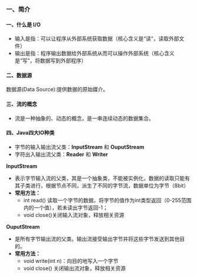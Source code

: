 ### 一、简介
#### 一、什么是 I/O
* 输入是指：可以让程序从外部系统获取数据（核心含义是“读”，读取外部文件）  
* 输出是指：程序输出数据给外部系统从而可以操作外部系统（核心含义是“写”，将数据写到外部程序）  
#### 二、数据源
数据源(Data Source):提供数据的原始媒介。

#### 三、流的概念
* 流是一种抽象的、动态的概念，是一串连续动态的数据集合。
#### 四、Java四大IO种类
* 字节的输入输出流父类：**InputStream** 和 **OuputStream**  
* 字符出入输出流父类：**Reader** 和 **Writer**

**InputStream**
* 表示字节输入流的父类，其是一个抽象类，不能被实例化，数据的读取只能有其子类进行，根据节点不同，派生了不同的字节流，数据单位为字节（8bit） 
* **常用方法：**
  * int read() 读取一个字节的数据，将字节的值作为int类型返回（0-255范围内的一个值），若未读出字节返回-1；
  *  void close()关闭输入流对象，释放相关资源
  
**OuputStream**  
* 是所有字节输出流的父类。输出流接受输出字节并将这些字节发送到其他目的。
* **常用方法：**
  * void write(int n)：向目的地写入一个字节
  * void close() 关闭输出流对象，释放相关资源